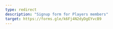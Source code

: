 ```yaml
---
type: redirect
description: "Signup form for Players members"
target: https://forms.gle/k6Fj4N2dyDgEYvcB9
---
```

